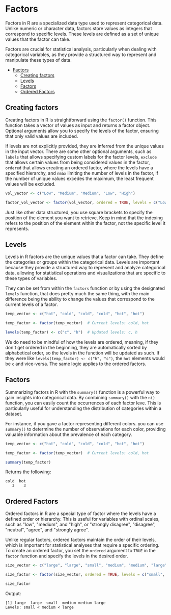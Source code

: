 # Factors

Factors in R are a specialized data type used to represent categorical data. Unlike numeric or character data, factors store values as integers that correspond to specific levels. These levels are defined as a set of unique values that the factor can take.

Factors are crucial for statistical analysis, particularly when dealing with categorical variables, as they provide a structured way to represent and manipulate these types of data.

- [Factors](#factors)
  - [Creating factors](#creating-factors)
  - [Levels](#levels)
  - [Factors](#factors-1)
  - [Ordered Factors](#ordered-factors)

## Creating factors

Creating factors in R is straightforward using the `factor()` function. This function takes a vector of values as input and returns a factor object. Optional arguments allow you to specify the levels of the factor, ensuring that only valid values are included.

If levels are not explicitly provided, they are inferred from the unique values in the input vector. There are some other optional arguments, such as `labels` that allows specifying custom labels for the factor levels, `exclude` that allows certain values from being considered values in the factor, `ordered` that allows creating an ordered factor, where the levels have a specified hierarchy, and `nmax` limiting the number of levels in the factor, if the number of unique values excedes the maximum, the least frequent values will be excluded.

```R
vol_vector <- c("Low", "Medium", "Medium", "Low", "High")

factor_vol_vector <- factor(vol_vector, ordered = TRUE, levels = c("Low", "Medium", "High"))
```

Just like other data structured, you use square brackets to specify the position of the element you want to retrieve. Keep in mind that the indexing refers to the position of the element within the factor, not the specific level it represents.

## Levels

Levels in R factors are the unique values that a factor can take. They define the categories or groups within the categorical data. Levels are important because they provide a structured way to represent and analyze categorical data, allowing for statistical operations and visualizations that are specific to these types of variables.

They can be set from within the `factors` function or by using the designated `levels` function, that does pretty much the same thing, with the main difference being the ability to change the values that correspond to the current levels of a factor.

```R
temp_vector <- c("hot", "cold", "cold", "cold", "hot", "hot")

temp_factor <- factor(temp_vector)  # Current levels: cold, hot

levels(temp_factor) <- c("c", "h")  # Updated levels: c, h
```

We do need to be mindful of how the levels are ordered, meaning, if they don't get ordered in the beginning, they are automatically sorted by alphabetical order, so the levels in the function will be updated as such. If they were like `levels(temp_factor) <- c("h", "c")`, the `hot` elements would be `c` and vice-versa. The same logic applies to the ordered factors.

## Factors

Summarizing factors in R with the `summary()` function is a powerful way to gain insights into categorical data. By combining `summary()` with the `n()` function, you can easily count the occurrences of each factor leve. This is particularly useful for understanding the distribution of categories within a dataset.

For instance, if you gave a factor representing different colors. you can use `summary()` to determine the number of observations for each color, providing valuable information about the prevalence of each category.

```R
temp_vector <- c("hot", "cold", "cold", "cold", "hot", "hot")

temp_factor <- factor(temp_vector)  # Current levels: cold, hot

summary(temp_factor)
```

Returns the following:

```
cold  hot
   3    3
```

## Ordered Factors

Ordered factors in R are a special type of factor where the levels have a defined order or hierarchy. This is useful for variables with ordinal scales, such as "low", "medium", and "high", or "strongly disagree", "disagree", "neutral", "agree", and "strongly agree".

Unlike regular factors, ordered factors maintain the order of their levels, which is important for statistical analyses that require a specific ordering. To create an ordered factor, you set the `ordered` argument to `TRUE` in the `factor` function and specify the levels in the desired order.

```R
size_vector <- c("large", "large", "small", "medium", "medium", "large")

size_factor <- factor(size_vector, ordered = TRUE, levels = c("small", "medium", "large"))

size_factor
```

Output:

```
[1] large  large  small  medium medium large
Levels: small < medium < large
```

